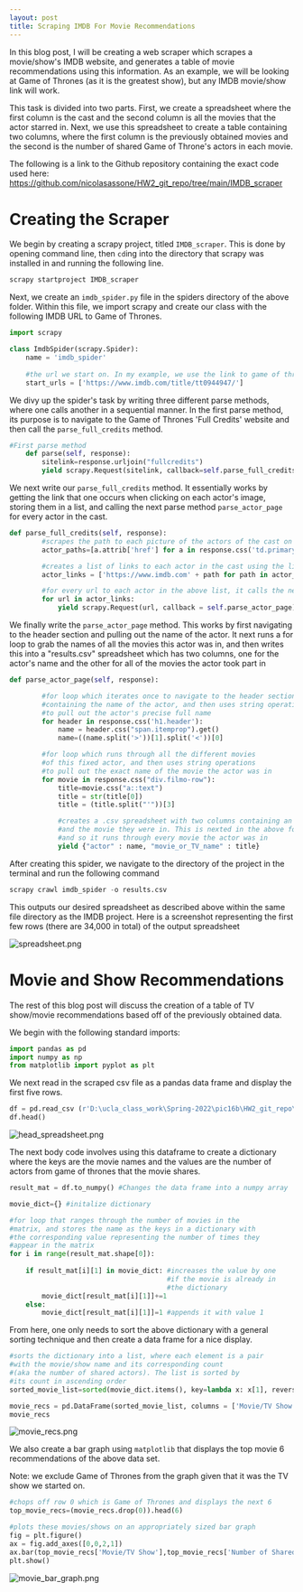 ```yaml
---
layout: post
title: Scraping IMDB For Movie Recommendations
---
```


In this blog post, I will be creating a web scraper which scrapes a movie/show's IMDB website, and generates a table of 
movie recommendations using this information. As an example, we will be looking at Game of Thrones (as it is the greatest show), but any IMDB movie/show link will work.

This task is divided into two parts. First, we create a spreadsheet where the first column is the cast and the second column is all the movies that the actor starred in. Next, we use this spreadsheet to create a table containing two columns, where the first column is the previously obtained movies and the second is the number of shared Game of Throne's actors in each movie.

The following is a link to the Github repository containing the exact code used here: https://github.com/nicolasassone/HW2_git_repo/tree/main/IMDB_scraper

# Creating the Scraper

We begin by creating a scrapy project, titled ```IMDB_scraper```. This is done by opening command line, then ```cd```ing into the directory that scrapy was installed in and running the following line.
```python
scrapy startproject IMDB_scraper
```

Next, we create an ```imdb_spider.py``` file in the spiders directory of the above folder. Within this file, we import scrapy and create our class with the following IMDB URL to Game of Thrones.

```python
import scrapy

class ImdbSpider(scrapy.Spider):
    name = 'imdb_spider'
    
    #the url we start on. In my example, we use the link to game of thrones
    start_urls = ['https://www.imdb.com/title/tt0944947/']
```

We divy up the spider's task by writing three different parse methods, where one calls another in a sequential manner. In the first parse method, its purpose is to navigate to the Game of Thrones 'Full Credits' website and then call the ```parse_full_credits``` method.

```python
#First parse method
    def parse(self, response):
        sitelink=response.urljoin("fullcredits")
        yield scrapy.Request(sitelink, callback=self.parse_full_credits)
```

We next write our ```parse_full_credits``` method. It essentially works by getting the link that one occurs when 
clicking on each actor's image, storing them in a list, and calling the next parse method ```parse_actor_page``` for every actor in the cast.

```python
def parse_full_credits(self, response):
        #scrapes the path to each picture of the actors of the cast on the fullcredits page
        actor_paths=[a.attrib['href'] for a in response.css('td.primary_photo a')]

        #creates a list of links to each actor in the cast using the list of paths above
        actor_links = ['https://www.imdb.com' + path for path in actor_paths]

        #for every url to each actor in the above list, it calls the next parse method
        for url in actor_links:
            yield scrapy.Request(url, callback = self.parse_actor_page)
```

We finally write the ```parse_actor_page``` method. This works by first navigating to the header section and pulling out the name of the actor. 
It next runs a for loop to grab the names of all the movies this actor was in, and then writes this into a "results.csv" spreadsheet which 
has two columns, one for the actor's name and the other for all of the movies the actor took part in

```python
def parse_actor_page(self, response):

        #for loop which iterates once to navigate to the header section
        #containing the name of the actor, and then uses string operations
        #to pull out the actor's precise full name
        for header in response.css('h1.header'):
            name = header.css("span.itemprop").get()
            name=((name.split('>'))[1].split('<'))[0]

        #for loop which runs through all the different movies
        #of this fixed actor, and then uses string operations 
        #to pull out the exact name of the movie the actor was in
        for movie in response.css("div.filmo-row"):
            title=movie.css("a::text")
            title = str(title[0])
            title = (title.split("'"))[3]

            #creates a .csv spreadsheet with two columns containing an actor
            #and the movie they were in. This is nexted in the above for loop, 
            #and so it runs through every movie the actor was in
            yield {"actor" : name, "movie_or_TV_name" : title}
```

After creating this spider, we navigate to the directory of the project in the terminal and run the following command

```python
scrapy crawl imdb_spider -o results.csv
```

This outputs our desired spreadsheet as described above within the same file directory as the IMDB project. Here is a screenshot representing the first few rows (there are 34,000 in total) of the output spreadsheet

![spreadsheet.png](/images/spreadsheet.png)

# Movie and Show Recommendations

The rest of this blog post will discuss the creation of a table of TV show/movie recommendations based off of the previously obtained data.

We begin with the following standard imports:

```python
import pandas as pd
import numpy as np
from matplotlib import pyplot as plt
```
We next read in the scraped csv file as a pandas data frame and display the first five rows.

```python
df = pd.read_csv (r'D:\ucla_class_work\Spring-2022\pic16b\HW2_git_repo\IMDB_scraper\results.csv')
df.head()
```
![head_spreadsheet.png](/images/head_spreadsheet.png)

The next body code involves using this dataframe to create a dictionary where the keys are the movie names and the values are the number of actors from game of thrones that the movie shares. 

```python
result_mat = df.to_numpy() #Changes the data frame into a numpy array

movie_dict={} #initalize dictionary

#for loop that ranges through the number of movies in the 
#matrix, and stores the name as the keys in a dictionary with
#the corresponding value representing the number of times they
#appear in the matrix
for i in range(result_mat.shape[0]):
    
    if result_mat[i][1] in movie_dict: #increases the value by one
                                       #if the movie is already in 
                                       #the dictionary
        movie_dict[result_mat[i][1]]+=1
    else:
        movie_dict[result_mat[i][1]]=1 #appends it with value 1
```

From here, one only needs to sort the above dictionary with a general sorting technique and then create a data frame for a nice display.

```python
#sorts the dictionary into a list, where each element is a pair 
#with the movie/show name and its corresponding count 
#(aka the number of shared actors). The list is sorted by
#its count in ascending order
sorted_movie_list=sorted(movie_dict.items(), key=lambda x: x[1], reverse=True)

movie_recs = pd.DataFrame(sorted_movie_list, columns = ['Movie/TV Show', 'Number of Shared Actors'])
movie_recs
```
![movie_recs.png](/images/movie_recs.png)

We also create a bar graph using `matplotlib` that displays the top movie 6 recommendations of the above data set.

Note: we exclude Game of Thrones from the graph given that it was the TV show we started on.

```python
#chops off row 0 which is Game of Thrones and displays the next 6
top_movie_recs=(movie_recs.drop(0)).head(6)

#plots these movies/shows on an appropriately sized bar graph
fig = plt.figure()
ax = fig.add_axes([0,0,2,1])
ax.bar(top_movie_recs['Movie/TV Show'],top_movie_recs['Number of Shared Actors'])
plt.show()
```

![movie_bar_graph.png](/images/movie_bar_graph.png)
